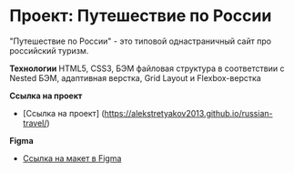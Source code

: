 # Проект: Путешествие по России
"Путешествие по России" - это типовой однастраничный сайт про российский туризм.


**Технологии**
HTML5, CSS3, БЭМ  файловая структура в соответствии с Nested БЭМ, адаптивная верстка, Grid Layout и Flexbox-верстка

**Ссылка на проект**
* [Ссылка на проект] (https://alekstretyakov2013.github.io/russian-travel/)

**Figma**

* [Ссылка на макет в Figma](https://www.figma.com/file/5S2WSbEFL6awjVWJ0NWL8Q/Sprint-3_-Russia-_-desktop-mobile?node-id=28503%3A0)
